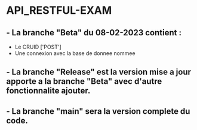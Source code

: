 # API_RESTFUL-EXAM



  ## - La branche "Beta" du 08-02-2023 contient :
   * Le CRUID ['POST']
   * Une connexion avec la base de donnee nommee <order-dba>
  
  ## - La branche "Release" est la version mise a jour apporte a la branche "Beta" avec d'autre fonctionnalite ajouter.
  
  ## - La branche "main" sera la version complete du code.
